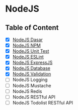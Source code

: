 # NodeJS

## Table of Content

- [x] [NodeJS Dasar](NodeJS%20Dasar)
- [x] [NodeJS NPM](NodeJS%20NPM)
- [x] [NodeJS Unit Test](NodeJS%20Unit%20Test)
- [x] [NodeJS ESLint](NodeJS%20ESLint)
- [x] [NodeJS ExpressJS](NodeJS%20ExpressJS)
- [x] [NodeJS Database](NodeJS%20Database)
- [x] [NodeJS Validation](NodeJS%20Validation)
- [ ] NodeJS Logging
- [ ] NodeJS Mustache
- [ ] NodeJS Redis
- [ ] NodeJS RESTful API
- [ ] NodeJS Todolist RESTful API
